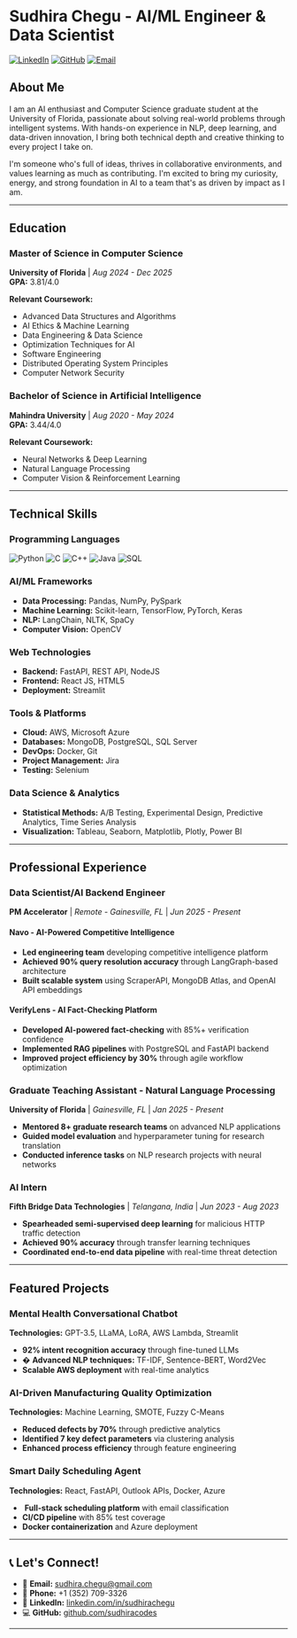 
# Sudhira Chegu - AI/ML Engineer & Data Scientist

[![LinkedIn](https://img.shields.io/badge/LinkedIn-0077B5?style=for-the-badge&logo=linkedin&logoColor=white)](https://www.linkedin.com/in/sudhirachegu)
[![GitHub](https://img.shields.io/badge/GitHub-100000?style=for-the-badge&logo=github&logoColor=white)](https://github.com/sudhiracodes)
[![Email](https://img.shields.io/badge/Email-D14836?style=for-the-badge&logo=gmail&logoColor=white)](mailto:sudhira.chegu@gmail.com)


## About Me

I am an AI enthusiast and Computer Science graduate student at the University of Florida, passionate about solving real-world problems through intelligent systems. With hands-on experience in NLP, deep learning, and data-driven innovation, I bring both technical depth and creative thinking to every project I take on.

I'm someone who's full of ideas, thrives in collaborative environments, and values learning as much as contributing. I'm excited to bring my curiosity, energy, and strong foundation in AI to a team that's as driven by impact as I am.

---

##  Education

### Master of Science in Computer Science
**University of Florida** | *Aug 2024 - Dec 2025*  
**GPA:** 3.81/4.0

**Relevant Coursework:**
- Advanced Data Structures and Algorithms
- AI Ethics & Machine Learning
- Data Engineering & Data Science
- Optimization Techniques for AI
- Software Engineering
- Distributed Operating System Principles
- Computer Network Security

### Bachelor of Science in Artificial Intelligence
**Mahindra University** | *Aug 2020 - May 2024*  
**GPA:** 3.44/4.0

**Relevant Coursework:**
- Neural Networks & Deep Learning
- Natural Language Processing
- Computer Vision & Reinforcement Learning

---

## Technical Skills

### Programming Languages
![Python](https://img.shields.io/badge/Python-3776AB?style=flat-square&logo=python&logoColor=white)
![C](https://img.shields.io/badge/C-00599C?style=flat-square&logo=c&logoColor=white)
![C++](https://img.shields.io/badge/C++-00599C?style=flat-square&logo=cplusplus&logoColor=white)
![Java](https://img.shields.io/badge/Java-ED8B00?style=flat-square&logo=java&logoColor=white)
![SQL](https://img.shields.io/badge/SQL-336791?style=flat-square&logo=postgresql&logoColor=white)

### AI/ML Frameworks
- **Data Processing:** Pandas, NumPy, PySpark
- **Machine Learning:** Scikit-learn, TensorFlow, PyTorch, Keras
- **NLP:** LangChain, NLTK, SpaCy
- **Computer Vision:** OpenCV

### Web Technologies
- **Backend:** FastAPI, REST API, NodeJS
- **Frontend:** React JS, HTML5
- **Deployment:** Streamlit

### Tools & Platforms
- **Cloud:** AWS, Microsoft Azure
- **Databases:** MongoDB, PostgreSQL, SQL Server
- **DevOps:** Docker, Git
- **Project Management:** Jira
- **Testing:** Selenium

### Data Science & Analytics
- **Statistical Methods:** A/B Testing, Experimental Design, Predictive Analytics, Time Series Analysis
- **Visualization:** Tableau, Seaborn, Matplotlib, Plotly, Power BI

---

## Professional Experience

###  Data Scientist/AI Backend Engineer
**PM Accelerator** | *Remote - Gainesville, FL* | *Jun 2025 - Present*

#### Navo - AI-Powered Competitive Intelligence
-  **Led engineering team** developing competitive intelligence platform
-  **Achieved 90% query resolution accuracy** through LangGraph-based architecture
-  **Built scalable system** using ScraperAPI, MongoDB Atlas, and OpenAI API embeddings

#### VerifyLens - AI Fact-Checking Platform
-  **Developed AI-powered fact-checking** with 85%+ verification confidence
-  **Implemented RAG pipelines** with PostgreSQL and FastAPI backend
-  **Improved project efficiency by 30%** through agile workflow optimization

###  Graduate Teaching Assistant - Natural Language Processing
**University of Florida** | *Gainesville, FL* | *Jan 2025 - Present*

-  **Mentored 8+ graduate research teams** on advanced NLP applications
-  **Guided model evaluation** and hyperparameter tuning for research translation
-  **Conducted inference tasks** on NLP research projects with neural networks

###  AI Intern
**Fifth Bridge Data Technologies** | *Telangana, India* | *Jun 2023 - Aug 2023*

-  **Spearheaded semi-supervised deep learning** for malicious HTTP traffic detection
- **Achieved 90% accuracy** through transfer learning techniques
-  **Coordinated end-to-end data pipeline** with real-time threat detection

---

##  Featured Projects

###  Mental Health Conversational Chatbot
**Technologies:** GPT-3.5, LLaMA, LoRA, AWS Lambda, Streamlit

-  **92% intent recognition accuracy** through fine-tuned LLMs
- � **Advanced NLP techniques:** TF-IDF, Sentence-BERT, Word2Vec
-  **Scalable AWS deployment** with real-time analytics

###  AI-Driven Manufacturing Quality Optimization
**Technologies:** Machine Learning, SMOTE, Fuzzy C-Means

-  **Reduced defects by 70%** through predictive analytics
-  **Identified 7 key defect parameters** via clustering analysis
-  **Enhanced process efficiency** through feature engineering

### Smart Daily Scheduling Agent
**Technologies:** React, FastAPI, Outlook APIs, Docker, Azure

- ️ **Full-stack scheduling platform** with email classification
-  **CI/CD pipeline** with 85% test coverage
-  **Docker containerization** and Azure deployment

---


## 📞 Let's Connect!

- 📧 **Email:** [sudhira.chegu@gmail.com](mailto:sudhira.chegu@gmail.com)
- 📱 **Phone:** +1 (352) 709-3326
- 💼 **LinkedIn:** [linkedin.com/in/sudhirachegu](https://www.linkedin.com/in/sudhirachegu)
- 💻 **GitHub:** [github.com/sudhiracodes](https://github.com/sudhiracodes)

---



